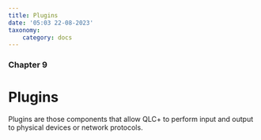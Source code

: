 ```yaml
---
title: Plugins
date: '05:03 22-08-2023'
taxonomy:
    category: docs
---
```


### Chapter 9

# Plugins

Plugins are those components that allow QLC+ to perform input and output to physical devices or network protocols.